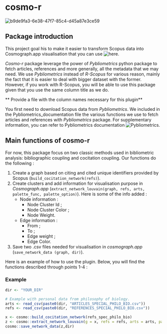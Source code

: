 # cosmo-r
![b9de9fa3-6e38-47f7-85c4-d45a87e3ce59](https://github.com/user-attachments/assets/7c66e0a4-887e-4fdc-a709-ee4a47166099)

## Package introduction
This project goal his to make it easier to transform Scopus data into Cosmograph.app visualisation that you can use ![here](https://cosmograph.app/run/). 

_Cosmo-r_ package leverage the power of _Pybliometrics_ python package to fetch articles, references and more generally, all the metadata that we may need. We use _Pybliometrics_ instead of _R-Scopus_ for various reason, mainly the fact that it is easier to deal with bigger dataset with the former. However, if you work with R-Scopus, you will be able to use this package given that you use the same column title as we do. 

** Provide a file with the column names necessary for this plugin**

You first need to download Scopus data from _Pybliometrics_. We included in the Pybliometrics_documentation file the various functions we use to fetch articles and references with _Pybliometrics_ package. For supplementary information, you can refer to Pybliometrics documentation ![Pybliometrics](pybliometrics.readthedocs.io). 


## Main functions of cosmo-r
For now, this package focus on two classic methods used in bibliometric analysis: bibliographic coupling and cocitation coupling. 
Our functions do the following : 
1. Create a graph based on citing and cited unique identifiers provided by Scopus (`build_cocitation_network(refs)`). 
3. Create clusters and add information for visualisation purpose in _Cosmograph.app_ (`extract_network_louvain(graph, refs, arts, palette_func, palette_option)`). Here is some of the info added : 
	- Node information : 
		- Node Cluster Id ; 
		- Node Cluster Color ; 
		- Node Weight.
	- Edge information : 
		- From ;  
		- To ; 
		- Edge weight ; 
		- Edge Color.
4. Save two .csv files needed for visualisation in _cosmograph.app_ (`save_network_data (graph, dir)`). 

Here is an example of how to use the plugin. Below, you will find the functions described through points 1-4 : 

### Example
```r
dir <- "YOUR_DIR"

# Example with personal data from philosophy of biology. 
arts <- read_csv(paste0(dir, "ARTICLES_SPECIAL_PHILO_BIO.csv"))
refs <- read_csv(paste0(dir, "REFERENCES_SPECIAL_PHILO_BIO.csv"))

x <- cosmo::build_cocitation_network(refs_spec_philo_bio)
z <- cosmo::extract_network_louvain(g = x, refs = refs, arts = arts, palette_func = scico,  palette_option = "hawaii")
cosmo::save_network_data(z,dir)
```
